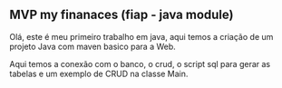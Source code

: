 ## MVP my finanaces (fiap - java module)


Olá, este é meu primeiro trabalho em java, aqui temos a criação de um projeto Java com maven basico para a Web.



Aqui temos a conexão com o banco, o crud, o script sql para gerar as tabelas e um exemplo de CRUD na classe Main.
